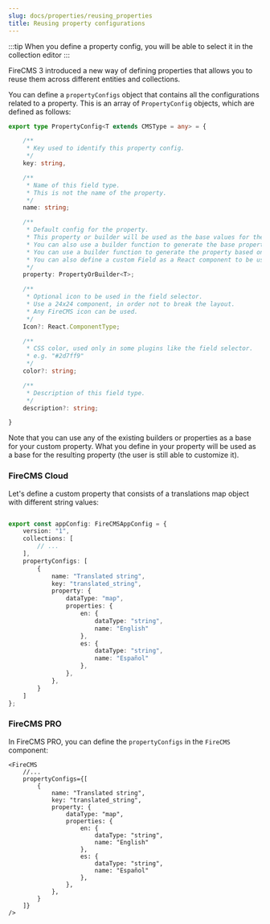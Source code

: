 ```yaml
---
slug: docs/properties/reusing_properties
title: Reusing property configurations
---
```


:::tip
When you define a property config, you will be able to select it in
the collection editor
:::

FireCMS 3 introduced a new way of defining properties that allows you to reuse
them across different entities and collections.

You can define a `propertyConfigs` object that
contains all the configurations related to a property. This is an array of
`PropertyConfig` objects, which are defined as follows:

```typescript
export type PropertyConfig<T extends CMSType = any> = {

    /**
     * Key used to identify this property config.
     */
    key: string,

    /**
     * Name of this field type.
     * This is not the name of the property.
     */
    name: string;

    /**
     * Default config for the property.
     * This property or builder will be used as the base values for the resulting property.
     * You can also use a builder function to generate the base property.
     * You can use a builder function to generate the property based on the values or the path.
     * You can also define a custom Field as a React component to be used for this property.
     */
    property: PropertyOrBuilder<T>;

    /**
     * Optional icon to be used in the field selector.
     * Use a 24x24 component, in order not to break the layout.
     * Any FireCMS icon can be used.
     */
    Icon?: React.ComponentType;

    /**
     * CSS color, used only in some plugins like the field selector.
     * e.g. "#2d7ff9"
     */
    color?: string;

    /**
     * Description of this field type.
     */
    description?: string;

}
```

Note that you can use any of the existing builders or properties as a base for
your custom property. What you define in your property will be used as a base
for the resulting property (the user is still able to customize it).

### FireCMS Cloud

Let's define a custom property that consists of a translations map object with different string values:

```typescript

export const appConfig: FireCMSAppConfig = {
    version: "1",
    collections: [
        // ...
    ],
    propertyConfigs: [
        {
            name: "Translated string",
            key: "translated_string",
            property: {
                dataType: "map",
                properties: {
                    en: {
                        dataType: "string",
                        name: "English"
                    },
                    es: {
                        dataType: "string",
                        name: "Español"
                    },
                },
            },
        }
    ]
};
```

### FireCMS PRO

In FireCMS PRO, you can define the `propertyConfigs` in the `FireCMS` component:

```tsx
<FireCMS
    //...
    propertyConfigs={[
        {
            name: "Translated string",
            key: "translated_string",
            property: {
                dataType: "map",
                properties: {
                    en: {
                        dataType: "string",
                        name: "English"
                    },
                    es: {
                        dataType: "string",
                        name: "Español"
                    },
                },
            },
        }
    ]}
/>
```


